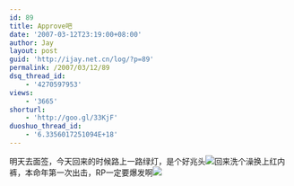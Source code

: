 ```yaml
---
id: 89
title: Approve吧
date: '2007-03-12T23:19:00+08:00'
author: Jay
layout: post
guid: 'http://ijay.net.cn/log/?p=89'
permalink: /2007/03/12/89
dsq_thread_id:
    - '4270597953'
views:
    - '3665'
shorturl:
    - 'http://goo.gl/33KjF'
duoshuo_thread_id:
    - '6.3356017251094E+18'
---
```


明天去面签，今天回来的时候路上一路绿灯，是个好兆头<img src="http://shared.live.com/VIf!VWmJbs6tK-ObyYk28Q/emoticons/smile_shades.gif" />回来洗个澡换上红内裤，本命年第一次出击，RP一定要爆发啊<img src="http://shared.live.com/VIf!VWmJbs6tK-ObyYk28Q/emoticons/lightbulb.gif" /><br />